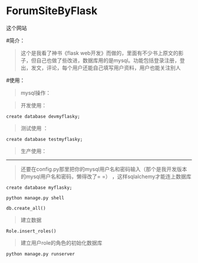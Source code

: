 # ForumSiteByFlask

这个网站

#简介：
>这个是我看了神书《flask web开发》而做的，里面有不少书上原文的影子，但自己也做了些改进，数据库用的是mysql。功能包括登录注册，登出，发文，评论，每个用户还能自己填写用户资料，用户也能关注别人


#使用：

>mysql操作：

>开发使用：

    create database devmyflasky;
    
>测试使用 ：   
    
    create database testmyflasky;
    
>生产使用： 

***
    
>还要在config.py那里把你的mysql用户名和密码输入（那个是我开发版本的mysql用户名和密码，懒得改了= =） ，这样sqlalchemy才能连上数据库   
    
    
    create database myflasky;

    python manage.py shell
  
    db.create_all()

>建立数据
  
    Role.insert_roles()
  
>建立用户role的角色的初始化数据库
  
    python manage.py runserver
